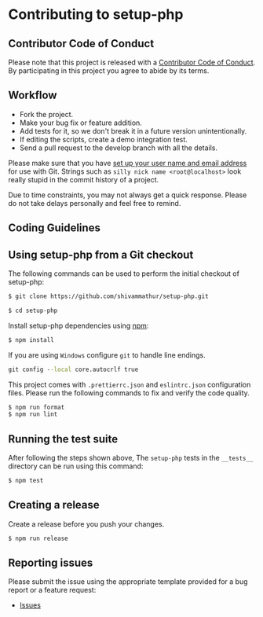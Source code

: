 # Contributing to setup-php

## Contributor Code of Conduct

Please note that this project is released with a [Contributor Code of Conduct](CODE_OF_CONDUCT.md). By participating in this project you agree to abide by its terms.

## Workflow

* Fork the project.
* Make your bug fix or feature addition.
* Add tests for it, so we don't break it in a future version unintentionally.
* If editing the scripts, create a demo integration test.
* Send a pull request to the develop branch with all the details.

Please make sure that you have [set up your user name and email address](https://git-scm.com/book/en/v2/Getting-Started-First-Time-Git-Setup) for use with Git. Strings such as `silly nick name <root@localhost>` look really stupid in the commit history of a project.

Due to time constraints, you may not always get a quick response. Please do not take delays personally and feel free to remind.

## Coding Guidelines

## Using setup-php from a Git checkout

The following commands can be used to perform the initial checkout of setup-php:

```bash
$ git clone https://github.com/shivammathur/setup-php.git

$ cd setup-php
```

Install setup-php dependencies using [npm](https://www.npmjs.com/):

```bash
$ npm install
```

If you are using `Windows` configure `git` to handle line endings.

```cmd
git config --local core.autocrlf true
```

This project comes with `.prettierrc.json` and `eslintrc.json` configuration files. Please run the following commands to fix and verify the code quality.

```bash
$ npm run format
$ npm run lint
```

## Running the test suite

After following the steps shown above, The `setup-php` tests in the `__tests__` directory can be run using this command:

```bash
$ npm test
```

## Creating a release

Create a release before you push your changes.

```bash
$ npm run release
```

## Reporting issues

Please submit the issue using the appropriate template provided for a bug report or a feature request:

* [Issues](https://github.com/shivammathur/setup-php/issues)
